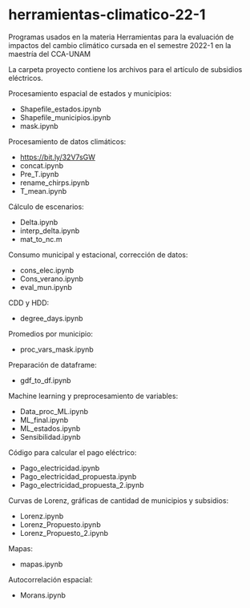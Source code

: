 # herramientas-climatico-22-1

Programas usados en la materia Herramientas para la evaluación de impactos del cambio climático cursada en el semestre 2022-1 en la maestría del CCA-UNAM

La carpeta proyecto contiene los archivos para el artículo de subsidios eléctricos.

Procesamiento espacial de estados y municipios:
- Shapefile_estados.ipynb
- Shapefile_municipios.ipynb
- mask.ipynb

Procesamiento de datos climáticos:
- https://bit.ly/32V7sGW
- concat.ipynb
- Pre_T.ipynb
- rename_chirps.ipynb
- T_mean.ipynb

Cálculo de escenarios:
- Delta.ipynb
- interp_delta.ipynb
- mat_to_nc.m

Consumo municipal y estacional, corrección de datos:
- cons_elec.ipynb
- Cons_verano.ipynb
- eval_mun.ipynb

CDD y HDD:
- degree_days.ipynb

Promedios por municipio:
- proc_vars_mask.ipynb

Preparación de dataframe:
- gdf_to_df.ipynb

Machine learning y preprocesamiento de variables:
- Data_proc_ML.ipynb
- ML_final.ipynb
- ML_estados.ipynb
- Sensibilidad.ipynb

Código para calcular el pago eléctrico:
- Pago_electricidad.ipynb
- Pago_electricidad_propuesta.ipynb
- Pago_electricidad_propuesta_2.ipynb

Curvas de Lorenz, gráficas de cantidad de municipios y subsidios:
- Lorenz.ipynb
- Lorenz_Propuesto.ipynb
- Lorenz_Propuesto_2.ipynb

Mapas:
- mapas.ipynb

Autocorrelación espacial:
- Morans.ipynb